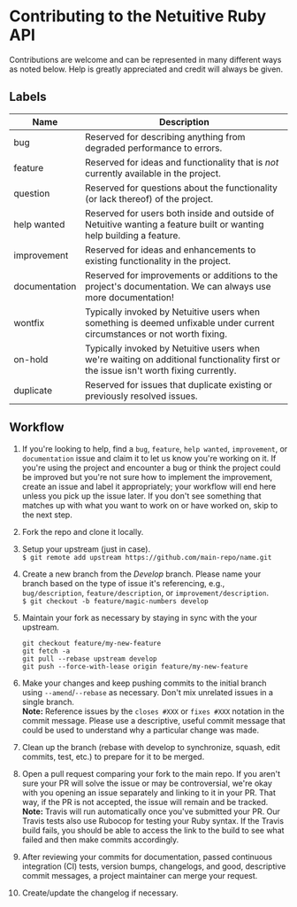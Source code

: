 # Contributing to the Netuitive Ruby API
Contributions are welcome and can be represented in many different ways as noted below. Help is greatly appreciated and credit will always be given.

## Labels
| Name          | Description   |  
| ------------- |---------------|
| bug           | Reserved for describing anything from degraded performance to errors. |
| feature       | Reserved for ideas and functionality that is *not* currently available in the project.      |
| question      | Reserved for questions about the functionality (or lack thereof) of the project.      |
| help wanted   | Reserved for users both inside and outside of Netuitive wanting a feature built or wanting help building a feature.     |
| improvement   | Reserved for ideas and enhancements to existing functionality in the project.     |
| documentation | Reserved for improvements or additions to the project's documentation. We can always use more documentation!    |
| wontfix     | Typically invoked by Netuitive users when something is deemed unfixable under current circumstances or not worth fixing.    |
| on-hold       | Typically invoked by Netuitive users when we're waiting on additional functionality first or the issue isn't worth fixing currently.    |
| duplicate     | Reserved for issues that duplicate existing or previously resolved issues.      |

## Workflow

1. If you're looking to help, find a `bug`, `feature`, `help wanted`, `improvement`, or `documentation` issue and claim it to let us know you're working on it. If you're using the project and encounter a bug or think the project could be improved but you're not sure how to implement the improvement, create an issue and label it appropriately; your workflow will end here unless you pick up the issue later. If you don't see something that matches up with what you want to work on or have worked on, skip to the next step.

1. Fork the repo and clone it locally.

1. Setup your upstream (just in case).  
`$ git remote add upstream https://github.com/main-repo/name.git`

1. Create a new branch from the *Develop* branch. Please name your branch based on the type of issue it's referencing, e.g., `bug/description`, `feature/description`, or `improvement/description`.  
`$ git checkout -b feature/magic-numbers develop`

1. Maintain your fork as necessary by staying in sync with the your upstream.
    ```
    git checkout feature/my-new-feature
    git fetch -a
    git pull --rebase upstream develop
    git push --force-with-lease origin feature/my-new-feature
    ```

1. Make your changes and keep pushing commits to the initial branch using `--amend`/`--rebase` as necessary. Don't mix
unrelated issues in a single branch.   
**Note:** Reference issues by the `closes #XXX` or `fixes #XXX` notation in the commit
message. Please use a descriptive, useful commit message that could be used to understand why a
particular change was made.

1. Clean up the branch (rebase with develop to synchronize, squash, edit commits, test, etc.) to
prepare for it to be merged.

1. Open a pull request comparing your fork to the main repo. If you aren't sure your PR will solve the issue
or may be controversial, we're okay with you opening an issue separately and linking to it in
your PR. That way, if the PR is not accepted, the issue will remain and be tracked.   
**Note:** Travis will run automatically once you've submitted your PR. Our Travis tests also use Rubocop for testing your Ruby syntax. If the Travis build fails, you should be able to access the link to the build to see what failed and then make commits accordingly.

1. After reviewing your commits for documentation, passed continuous integration (CI) tests,
version bumps, changelogs, and good, descriptive commit messages, a project maintainer can merge your request.

1. Create/update the changelog if necessary.

